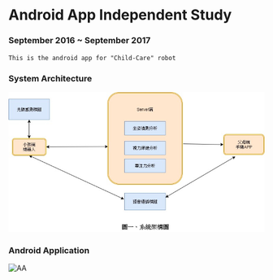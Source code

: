 # Android App Independent Study
### September 2016 ~ September 2017

    This is the android app for "Child-Care" robot
### System Architecture
![SA](SystemArchitecture.jpg) 

### Android Application
![AA](App.)
